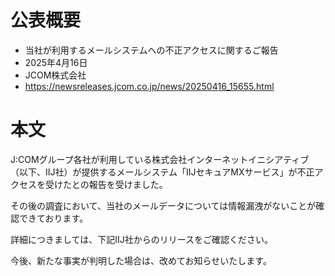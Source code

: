 # 公表概要
- 当社が利用するメールシステムへの不正アクセスに関するご報告
- 2025年4月16日
- JCOM株式会社
- https://newsreleases.jcom.co.jp/news/20250416_15655.html

# 本文
J:COMグループ各社が利用している株式会社インターネットイニシアティブ（以下、IIJ社）が提供するメールシステム「IIJセキュアMXサービス」が不正アクセスを受けたとの報告を受けました。

その後の調査において、当社のメールデータについては情報漏洩がないことが確認できております。

詳細につきましては、下記IIJ社からのリリースをご確認ください。

今後、新たな事実が判明した場合は、改めてお知らせいたします。
